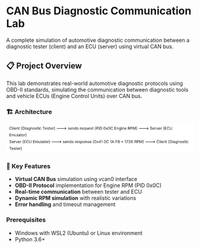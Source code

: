 # CAN Bus Diagnostic Communication Lab

A complete simulation of automotive diagnostic communication between a diagnostic tester (client) and an ECU (server) using virtual CAN bus.

## 📋 Project Overview

This lab demonstrates real-world automotive diagnostic protocols using OBD-II standards, simulating the communication between diagnostic tools and vehicle ECUs (Engine Control Units) over CAN bus.

### 🏗️ Architecture

![image alt](https://github.com/elleuchnesrine/can-bus-diagnostic-lab/blob/2ebe24d74c703f9cc330ba4c43ef060add50b734/architecture.JPG)

### 🎯 Key Features
- **Virtual CAN Bus** simulation using vcan0 interface
- **OBD-II Protocol** implementation for Engine RPM (PID 0x0C)
- **Real-time communication** between tester and ECU
- **Dynamic RPM simulation** with realistic variations
- **Error handling** and timeout management



### Prerequisites
- Windows with WSL2 (Ubuntu) or Linux environment
- Python 3.6+

